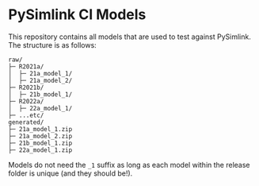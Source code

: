 # PySimlink CI Models

This repository contains all models that are used to test against PySimlink. 
The structure is as follows:

```
raw/
├─ R2021a/
│  ├─ 21a_model_1/
│  ├─ 21a_model_2/
├─ R2021b/
│  ├─ 21b_model_1/
├─ R2022a/
│  ├─ 22a_model_1/
├─ ...etc/
generated/
├─ 21a_model_1.zip
├─ 21a_model_2.zip
├─ 21b_model_1.zip
├─ 22a_model_1.zip
```

Models do not need the `_1` suffix as long as each model within the release
folder is unique (and they should be!).
